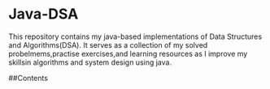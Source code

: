 # Java-DSA
This repository contains my java-based implementations of Data Structures and Algorithms(DSA).
It serves as a collection of my solved probelmems,practise exercises,and learning resources as I improve my skillsin algorithms and system design using java.

##Contents
